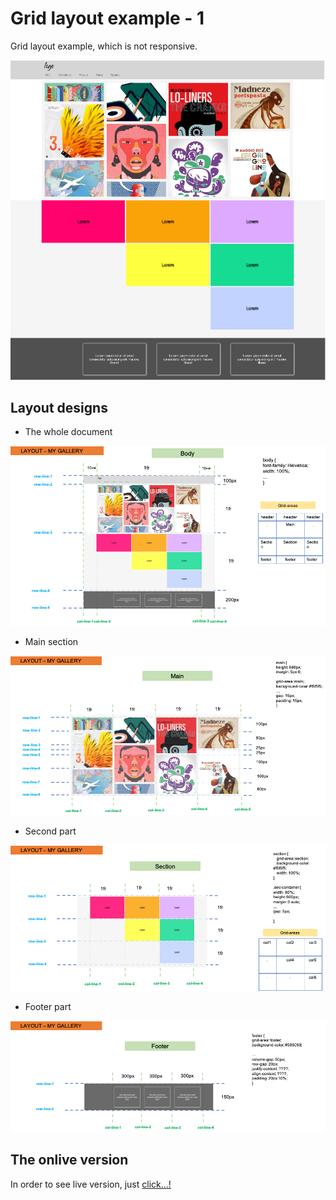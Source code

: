 # Grid layout example - 1

Grid layout example, which is not responsive.

![Desktop](./desktop.png "desktop version")

## Layout designs

* The whole document

![Desktop](./layout_images/layout_body.png "desktop version")

* Main section

![Desktop](./layout_images/layout_main.png "desktop version")

* Second part

![Desktop](./layout_images/layout_section.png "desktop version")

* Footer part

![Desktop](./layout_images/layout_footer.png "desktop version")

## The onlive version

In order to see live version, just [click...!](https://hsnakk.github.io/grid_layout-1/)